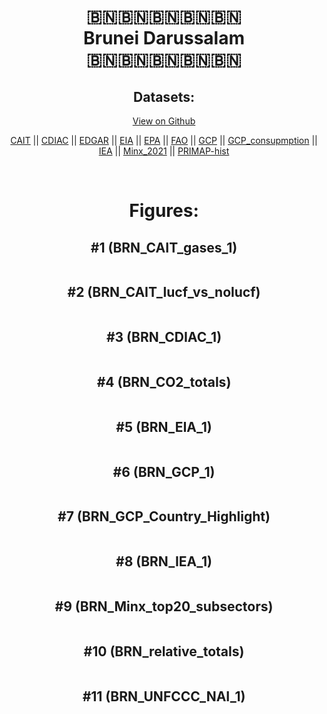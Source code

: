 
<center>
<h1 align="center">
🇧🇳🇧🇳🇧🇳🇧🇳🇧🇳
<br>
Brunei Darussalam
<br>
🇧🇳🇧🇳🇧🇳🇧🇳🇧🇳
</h1>
<h2>Datasets:</h2>
<p><a href="https://github.com/dquintani/GreenhouseData/tree/master/country_data/BRN_Brunei Darussalam/data">View on Github</a>
<br></p><p><a href="data/BRN_CAIT.csv">CAIT</a> || <a href="data/BRN_CDIAC.csv">CDIAC</a> || <a href="data/BRN_EDGAR.csv">EDGAR</a> || <a href="data/BRN_EIA.csv">EIA</a> || <a href="data/BRN_EPA.csv">EPA</a> || <a href="data/BRN_FAO.csv">FAO</a> || <a href="data/BRN_GCP.csv">GCP</a> || <a href="data/BRN_GCP_consupmption.csv">GCP_consupmption</a> || <a href="data/BRN_IEA.csv">IEA</a> || <a href="data/BRN_Minx_2021.csv">Minx_2021</a> || <a href="data/BRN_PRIMAP-hist.csv">PRIMAP-hist</a></p><p><br></p>
<h1>Figures:</h1><h2>#1 (BRN_CAIT_gases_1)</h2>
<p><img alt="" src="figures/BRN_CAIT_gases_1.png" /></p><h2>#2 (BRN_CAIT_lucf_vs_nolucf)</h2>
<p><img alt="" src="figures/BRN_CAIT_lucf_vs_nolucf.png" /></p><h2>#3 (BRN_CDIAC_1)</h2>
<p><img alt="" src="figures/BRN_CDIAC_1.png" /></p><h2>#4 (BRN_CO2_totals)</h2>
<p><img alt="" src="figures/BRN_CO2_totals.png" /></p><h2>#5 (BRN_EIA_1)</h2>
<p><img alt="" src="figures/BRN_EIA_1.png" /></p><h2>#6 (BRN_GCP_1)</h2>
<p><img alt="" src="figures/BRN_GCP_1.png" /></p><h2>#7 (BRN_GCP_Country_Highlight)</h2>
<p><img alt="" src="figures/BRN_GCP_Country_Highlight.png" /></p><h2>#8 (BRN_IEA_1)</h2>
<p><img alt="" src="figures/BRN_IEA_1.png" /></p><h2>#9 (BRN_Minx_top20_subsectors)</h2>
<p><img alt="" src="figures/BRN_Minx_top20_subsectors.png" /></p><h2>#10 (BRN_relative_totals)</h2>
<p><img alt="" src="figures/BRN_relative_totals.png" /></p><h2>#11 (BRN_UNFCCC_NAI_1)</h2>
<p><img alt="" src="figures/BRN_UNFCCC_NAI_1.png" /></p>